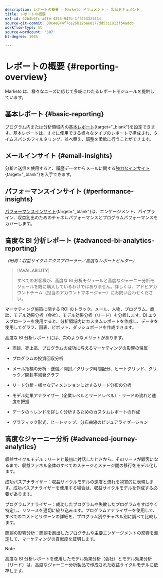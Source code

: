 ```yaml
---
description: レポートの概要 - Marketo ドキュメント - 製品ドキュメント
title: レポートの概要
exl-id: 62b4b9fc-a4fe-4298-947b-1ff453321464
source-git-commit: 88c4e844f7ce26b12bae8177dd5311813fb4adcb
workflow-type: ht
source-wordcount: '387'
ht-degree: 100%

---
```


# レポートの概要 {#reporting-overview}

Marketo は、様々なニーズに応じて多岐にわたるレポートモジュールを提供しています。

## 基本レポート {#basic-reporting}

プログラム内または分析領域内の[基本レポート](/help/marketo/product-docs/reporting/basic-reporting/report-types/report-type-overview.md){target="_blank"}を設定できます。基本レポートは、すぐに使用できる様々なタイプのレポートで構成され、タイムスパンのフィルタリング、並べ替え、調整を柔軟に行うことができます。

## メールインサイト {#email-insights}

分析と送信を使用すると、履歴データからメールに関する[強力なインサイト](/help/marketo/product-docs/reporting/email-insights/email-insights-overview.md){target="_blank"}を入手できます。

## パフォーマンスインサイト {#performance-insights}

[パフォーマンスインサイト](/help/marketo/product-docs/reporting/performance-insights/performance-insights-overview.md){target="_blank"}は、エンゲージメント、パイプライン、収益創出のためのチャネルパフォーマンスとプログラムパフォーマンスをカバーします。

## 高度な BI 分析レポート {#advanced-bi-analytics-reporting}

_（旧称：収益サイクルエクスプローラー／高度なレポートビルダー）_

>[!AVAILABILITY]
>
>すべてのお客様が、高度な BI 分析モジュールと高度なジャーニー分析モジュールを既に購入しているわけではありません。詳しくは、アドビアカウントチーム（担当のアカウントマネージャー）にお問い合わせください。

マーケティング施策に関する ROI のトラック。メール、人物、プログラム、商談、モデル効果分析（会社）、モデル効果分析（リード）を分析します。BI エクスプローラーを使用すると、分析領域内にカスタムレポートを作成し、データを使用してグラフ、図表、ピボット、ダッシュボードを作成できます。

高度な BI 分析レポートには、次のようなメリットがあります。

* 商談、売上高、プログラムの成功に与えるマーケティングの影響の帰属

* プログラムの投資回収分析

* メール指標の分析 - 送信／開封／クリック時間配分、ヒートグリッド、クリック／開封率減衰グラフ

* リード分析 - 様々なディメンションに対するリード分布の分析

* モデル効果アナライザー（企業レベルとリードレベル）- リードの流れと速度を把握

* データのトレンドを詳しく分析するためのカスタムレポートの作成

* グラフィック形式、ヒートマップ、分布曲線のビジュアライゼーション

## 高度なジャーニー分析 {#advanced-journey-analytics}

収益サイクルモデル：リードと最初に対話したときから、そのリードが顧客になるまで、収益ファネル全体のすべてのステージとステージ間の移行をモデル化します。

成功パスアナライザー：収益サイクルモデルの速度と流れを視覚的に表現します。成功パスアナライザーを使用する場合は、収益サイクルモデルを作成する必要があります。

プログラムアナライザー：成功したプログラムや失敗したプログラムをすばやく特定し、リソースを適切に絞り込みます。プログラムアナライザーを使用して、すべてのコストとリターンの詳細を、プログラム別やチャネル別に調べて比較します。

商談の影響分析：商談を創出したプログラムや主要エンゲージメントの影響を測定して、マーケティングの貢献度を証明します。

>[!NOTE]
>
>高度な BI 分析レポートを使用したモデル効果分析（会社）とモデル効果分析（リード）は、高度なジャーニー分析製品で作成された収益サイクルモデルに依存します。
